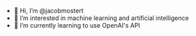 - 👋 Hi, I’m @jacobmostert
- 👀 I’m interested in machine learning and artificial intelligence
- 🌱 I’m currently learning to use OpenAI's API



<!---
jacobmostert/jacobmostert is a ✨ special ✨ repository because its `README.md` (this file) appears on your GitHub profile.
You can click the Preview link to take a look at your changes.
--->
